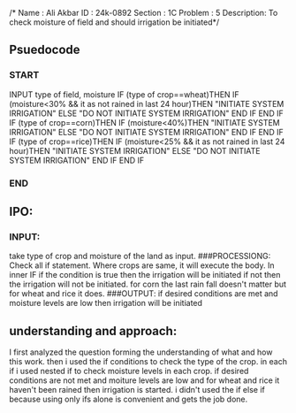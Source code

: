 /* Name    : Ali Akbar
   ID      : 24k-0892 
Section    : 1C
Problem    : 5
Description: To check moisture of field and should irrigation be initiated*/
## Psuedocode
### START
 INPUT type of field, moisture
 IF (type of crop==wheat)THEN
      IF (moisture<30% && it as not rained in last 24 hour)THEN
            "INITIATE SYSTEM IRRIGATION"
      ELSE
            "DO NOT INITIATE SYSTEM IRRIGATION"
      END IF
 END IF
 IF (type of crop==corn)THEN
      IF (moisture<40%)THEN
            "INITIATE SYSTEM IRRIGATION"
      ELSE
            "DO NOT INITIATE SYSTEM IRRIGATION"
      END IF
 END IF
 IF (type of crop==rice)THEN
      IF (moisture<25% && it as not rained in last 24 hour)THEN
            "INITIATE SYSTEM IRRIGATION"
      ELSE
            "DO NOT INITIATE SYSTEM IRRIGATION"
      END IF
 END IF
### END


## IPO:
### INPUT:
 take type of crop and moisture of the land as input.
###PROCESSIONG:
 Check all if statement. Where crops are same, it will execute the body. In inner IF if the condition is true then the irrigation will be initiated if not then the irrigation will not be initiated. for corn the last rain fall doesn't matter but for wheat and rice it does.
###OUTPUT:
 if desired conditions are met and moisture levels are low then irrigation will be initiated

## understanding and approach:
 I first analyzed the question forming the understanding of what and how this work. then i used the if conditions to check the type of the crop. in each if i used nested if to check moisture levels in each crop. if desired conditions are not met and moiture levels are low and for wheat and rice it haven't been rained then irrigation is started. i didn't used the if else if because using only ifs alone is convenient and gets the job done. 
            
